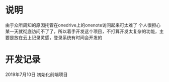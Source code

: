 # 说明
由于众所周知的原因托管在onedrive上的onenote访问起来可太难了
个人很担心某一天就彻底访问不了了，所以着手开发这个项目，不打算开发太复杂的功能，主要是放在云上记录灵感，登录系统有时间会开发的

# 开发记录
2019年7月10日
初始化前端项目
